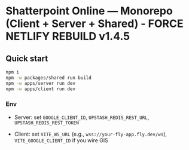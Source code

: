 # Shatterpoint Online — Monorepo (Client + Server + Shared) - FORCE NETLIFY REBUILD v1.4.5


## Quick start

```bash
npm i
npm -w packages/shared run build
npm -w apps/server run dev
npm -w apps/client run dev
```

### Env

- Server: set `GOOGLE_CLIENT_ID`, `UPSTASH_REDIS_REST_URL`, `UPSTASH_REDIS_REST_TOKEN`

- Client: set `VITE_WS_URL` (e.g., `wss://your-fly-app.fly.dev/ws`), `VITE_GOOGLE_CLIENT_ID` if you wire GIS

```

